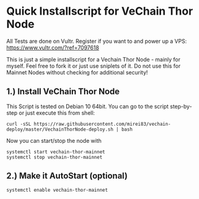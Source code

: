 Quick Installscript for VeChain Thor Node
==================

All Tests are done on Vultr. Register if you want to and power up a VPS: https://www.vultr.com/?ref=7097618

This is just a simple installscript for a Vechain Thor Node - mainly for myself. Feel free to fork it or just use sniplets of it. Do not use this for Mainnet Nodes without checking for additional security!



1.)  Install VeChain Thor Node
------------------------
This Script is tested on Debian 10 64bit. You can go to the script step-by-step or just execute this from shell:

```shell
curl -sSL https://raw.githubusercontent.com/mirei83/vechain-deploy/master/VechainThorNode-deploy.sh | bash
```
Now you can start/stop the node with 
```shell
systemctl start vechain-thor-mainnet
systemctl stop vechain-thor-mainnet
```

2.) Make it AutoStart (optional)
------------------------
```shell
systemctl enable vechain-thor-mainnet
```
